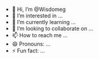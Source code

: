 - 👋 Hi, I’m @Wisdomeg
- 👀 I’m interested in ...
- 🌱 I’m currently learning ...
- 💞️ I’m looking to collaborate on ...
- 📫 How to reach me ...
- 😄 Pronouns: ...
- ⚡ Fun fact: ...

<!---
Wisdomeg/Wisdomeg is a ✨ special ✨ repository because its `README.md` (this file) appears on your GitHub profile.
You can click the Preview link to take a look at your changes.
--->
